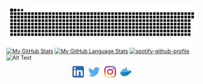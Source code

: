 ![snake svg](https://raw.githubusercontent.com/omercanxx/omercanxx/output/github-contribution-grid-snake.svg)
[![My GitHub Stats](https://github-readme-stats.vercel.app/api/?username=omercanxx&count_private=true&theme=tokyonight&showicons=true)]()
[![My GitHub Language Stats](https://github-readme-stats.vercel.app/api/top-langs/?username=omercanxx&langs_count=5&theme=tokyonight)]()
[![spotify-github-profile](https://spotify-github-profile.vercel.app/api/view?uid=n07kq12ynyv1et6v8apd7nyjo&cover_image=true)](https://spotify-github-profile.vercel.app/api/view?uid=n07kq12ynyv1et6v8apd7nyjo&redirect=true)
![Alt Text](https://media.giphy.com/media/AWv3UAFkgz39u/giphy.gif)
<p align='center'>
<a href="https://www.linkedin.com/in/omercan-sucu/"><img height="30" src="https://github.com/omercanxx/omercanxx/blob/main/icons/linkedin.png?raw=true"></a>&nbsp;&nbsp;
<a href="https://twitter.com/OmerCanx"><img height="30" src="https://github.com/omercanxx/omercanxx/blob/main/icons/twitter.png?raw=true"></a>&nbsp;&nbsp;
<a href="https://instagram.com/omercansucu"><img height="30" src="https://github.com/omercanxx/omercanxx/blob/main/icons/instagram.png?raw=true?raw=true"></a>&nbsp;&nbsp;
<a href="https://hub.docker.com/u/omercanxx"><img height="30" src="https://github.com/omercanxx/omercanxx/blob/main/icons/docker.png?raw=true?raw=true"></a>
</p>

